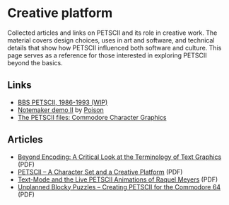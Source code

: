 # Creative platform

Collected articles and links on PETSCII and its role in creative work. The material covers design choices, uses in art and software, and technical details that show how PETSCII influenced both software and culture. This page serves as a reference for those interested in exploring PETSCII beyond the basics.

## Links
- [BBS PETSCII, 1986-1993 (WIP)](https://text-mode.org/?p=27470)
- [Notemaker demo II](https://www.8bittoday.com/articles/7/notemaker-demo-ii-by-poison) by [Poison](https://csdb.dk/scener/?id=3108)
- [The PETSCII files: Commodore Character Graphics](https://paleotronic.com/2018/06/13/petscii-c64/)

## Articles
- [Beyond Encoding: A Critical Look at the Terminology of Text Graphics](articles/beyond-encoding-a-critical-look-at-the-terminology-of-text-graphics.pdf) (PDF)
- [PETSCII – A Character Set and a Creative Platform](articles/petscii-a-character-set-and-a-creative-platform.pdf) (PDF)
- [Text-Mode and the Live PETSCII Animations of Raquel Meyers](articles/text-mode-and-the-live-petscii-animations-of-raquel-meyers.pdf) (PDF)
- [Unplanned Blocky Puzzles – Creating PETSCII for the Commodore 64](articles/tommi-musturi-1-2-2017.pdf) (PDF)
